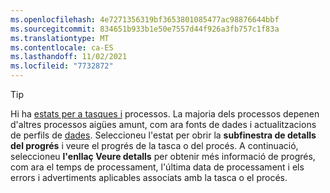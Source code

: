 ```yaml
---
ms.openlocfilehash: 4e7271356319bf3653801085477ac98876644bbf
ms.sourcegitcommit: 834651b933b1e50e7557d44f926a3fb757c1f83a
ms.translationtype: MT
ms.contentlocale: ca-ES
ms.lasthandoff: 11/02/2021
ms.locfileid: "7732872"
---
```

> [!TIP] 
> Hi ha [estats per a tasques i](../audience-insights/system.md#status-definitions) processos. La majoria dels processos depenen d'altres processos aigües amunt, com ara fonts de dades i actualitzacions de perfils de [dades](../audience-insights/system.md#refresh-processes). Seleccioneu l'estat per obrir la **subfinestra de detalls del progrés** i veure el progrés de la tasca o del procés. A continuació, seleccioneu **l'enllaç Veure detalls** per obtenir més informació de progrés, com ara el temps de processament, l'última data de processament i els errors i advertiments aplicables associats amb la tasca o el procés.
